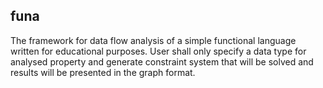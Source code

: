 ## funa

The framework for data flow analysis of a simple functional language written for educational purposes.
User shall only specify a data type for analysed property and generate constraint system that will
be solved and results will be presented in the graph format.
